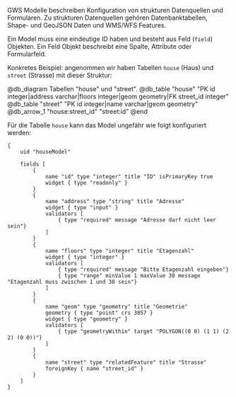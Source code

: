 GWS Modelle beschreiben Konfiguration von strukturen Datenquellen und Formularen. Zu strukturen Datenquellen gehören Datenbanktabellen, Shape- und GeoJSON Daten und WMS/WFS Features.

Ein Model muss eine eindeutige ID haben und besteht aus Feld (`field`) Objekten. Ein Feld Objekt beschreibt eine Spalte, Attribute oder Formularfeld.

Konkretes Beispiel: angenommen wir haben Tabellen `house` (Haus)  und `street` (Strasse) mit dieser Struktur:


@db_diagram
Tabellen "house" und "street".
@db_table "house" "PK id integer|address varchar|floors integer|geom geometry|FK street_id integer"
@db_table "street" "PK id integer|name varchar|geom geometry"
@db_arrow_1 "house:street_id" "street:id"
@end


Für die Tabelle `house` kann das Model ungefähr wie folgt konfiguriert werden:

```
{
    uid "houseModel"

    fields [
        {
            name "id" type "integer" title "ID" isPrimaryKey true
            widget { type "readonly" }
        }
        {
            name "address" type "string" title "Adresse"
            widget { type "input" }
            validators [
                { type "required" message "Adresse darf nicht leer sein"}
            ]
        }
        {
            name "floors" type "integer" title "Etagenzahl"
            widget { type "integer" }
            validators [
                { type "required" message "Bitte Etagenzahl eingeben"}
                { type "range" minValue 1 maxValue 30 message "Etagenzahl muss zwischen 1 und 30 sein"}
            ]
        }
        {
            name "geom" type "geometry" title "Geometrie"
            geometry { type "point" crs 3857 }
            widget { type "geometry" }
            validators [
                { type "geometryWithin" target "POLYGON((0 0) (1 1) (2 2) (0 0))"}
            ]
        }
        {
            name "street" type "relatedFeature" title "Strasse"
            foreignKey { name "street_id" }
        }
    ]
}
```





